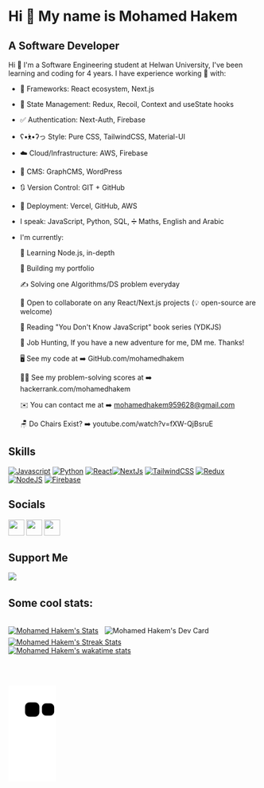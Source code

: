 Hi 👋 My name is Mohamed Hakem
==============================

A Software Developer
--------------------

<!-- I've been learning and coding for four years, recently, I got accepted into Software Engineering University, and I'm starting next year! -->

<!-- *   🌍  I'm based in Egypt 
*   🖥️  See my portfolio at [GitHub](http://github.com/mohamedhakem)
*   ✉️  You can contact me at [mohamedhakem959628@gmail.com](mailto:mohamedhakem11111@gmail.com)
*   🚀  I'm currently working on [My Portfolio](http://github.com/mohamedhakem)
*   🧠  I'm learning Next.js & Node.js
*   🤝  I'm open to collaborating on React/Next.js SaaS products, or open-source Projects.
*   ⚡  I'm secretly Spiderman... but don't tell anyone.
 -->
Hi 👋 I'm a Software Engineering student at Helwan University, I've been learning and coding for 4 years. I have experience working 💼 with: 

* 🧰 Frameworks:  React ecosystem, Next.js 
* 🔄 State Management:  Redux,  Recoil,  Context and useState hooks
* ✅ Authentication:  Next-Auth,   Firebase  
* ʕ•́ᴥ•̀ʔっ Style:  Pure CSS,  TailwindCSS,   Material-UI
* ☁️ Cloud/Infrastructure:  AWS,   Firebase 
* 📜 CMS:  GraphCMS,  WordPress
* 🔃 Version Control: GIT + GitHub
* 🚀 Deployment: Vercel, GitHub, AWS
* I speak: JavaScript, Python, SQL, ➗ Maths, English and Arabic
* I'm currently:  

   🧠  Learning Node.js, in-depth

   🚀  Building my portfolio 

   ✍  Solving one Algorithms/DS problem everyday

   🤝  Open to collaborate on any React/Next.js projects (💡 open-source are welcome) 

   📘   Reading "You Don't Know JavaScript" book series (YDKJS)

   🎯  Job Hunting, If you have a new adventure for me, DM me. Thanks!

   🖥️  See my code at ➡️ GitHub.com/mohamedhakem

   👨‍💻  See my problem-solving scores at ➡️    hackerrank.com/mohamedhakem 

   ✉️  You can contact me at ➡️  mohamedhakem959628@gmail.com

    🪑  Do Chairs Exist? ➡️ youtube.com/watch?v=fXW-QjBsruE


## Skills

<p align="left"><a href="https://developer.mozilla.org/en-US/docs/Web/JavaScript" target="_blank" rel="noreferrer"><img src="https://cdn.jsdelivr.net/gh/devicons/devicon/icons/javascript/javascript-original.svg" width="36" height="36" alt="Javascript" /></a> <a href="https://www.python.org/" target="_blank" rel="noreferrer"><img src="https://cdn.jsdelivr.net/gh/devicons/devicon/icons/python/python-original.svg" width="36" height="36" alt="Python" /></a> <a href="https://reactjs.org/" target="_blank" rel="noreferrer"><img src="https://cdn.jsdelivr.net/gh/devicons/devicon/icons/react/react-original.svg" width="36" height="36" alt="React" /></a><a href="https://nextjs.org/docs" target="_blank" rel="noreferrer"><img src="https://cdn.jsdelivr.net/gh/devicons/devicon/icons/nextjs/nextjs-original.svg" width="36" height="36" alt="NextJs" /></a> <a href="https://tailwindcss.com/" target="_blank" rel="noreferrer"><img src="https://cdn.jsdelivr.net/gh/devicons/devicon/icons/tailwindcss/tailwindcss-plain.svg" width="36" height="36" alt="TailwindCSS" /></a> <a href="https://redux.js.org/" target="_blank" rel="noreferrer"><img src="https://cdn.jsdelivr.net/gh/devicons/devicon/icons/redux/redux-original.svg" width="36" height="36" alt="Redux" /></a> <a href="https://nodejs.org/en/" target="_blank" rel="noreferrer"><img src="https://cdn.jsdelivr.net/gh/devicons/devicon/icons/nodejs/nodejs-original.svg" width="36" height="36" alt="NodeJS" /></a> <a href="https://firebase.google.com/" target="_blank" rel="noreferrer"><img src="https://cdn.jsdelivr.net/gh/devicons/devicon/icons/firebase/firebase-plain.svg" width="36" height="36" alt="Firebase" /></a></p>


## Socials

<p align="left"><a href="https://www.github.com/mohamedhakem" target="_blank" rel="noreferrer"><img src="https://raw.githubusercontent.com/danielcranney/readme-generator/main/public/icons/socials/github.svg" width="32" height="32" /></a>
<!-- <a href="https://@hakem" target="_blank" rel="noreferrer"><img src="https://raw.githubusercontent.com/danielcranney/readme-generator/main/public/icons/socials/hashnode.svg" width="32" height="32" /></a>  -->
<a href="https://www.linkedin.com/in/ywkem" target="_blank" rel="noreferrer"><img src="https://raw.githubusercontent.com/danielcranney/readme-generator/main/public/icons/socials/linkedin.svg" width="32" height="32" /></a> 
<a href="https://www.twitter.com/ywkem" target="_blank" rel="noreferrer"><img src="https://raw.githubusercontent.com/danielcranney/readme-generator/main/public/icons/socials/twitter.svg" width="32" height="32" /></a></p>

## Support Me 
<a href="https://www.buymeacoffee.com/hakem"><img src="https://cdn.buymeacoffee.com/buttons/v2/default-yellow.png" width="200" /></a>





<!-- ### Hi there ✋! -->
<!-- 
<div align="center"> 
  <h1>Mohamed Hakem</h1>
  <h3>Web Developer</h3> 

<br/>

  <div align="left">
  
  ### Hi there   <img src="https://media.giphy.com/media/hvRJCLFzcasrR4ia7z/giphy.gif" width="28"/>

  - 🌱 I’m currently learning ReactJS and NextJS, in depth.
  - 👯 I’m looking to collaborate on any JavaScript or ReactJS related project.
  - 📫 How to reach me: mohamedhakem959628@gmail.com, [Twitter](https://twitter.com/mh_kem) and [Linkedin](https://www.linkedin.com/in/mhdev) -->
  
 ## Some cool stats:
  
  </div>
</div>

<br/>

<a href="https://app.daily.dev/mohamedhakem">
    <img src="https://api.daily.dev/devcards/6383c6c5e45d4792b8560faf61db4477.png?r=u9b" 
      align="right"
      width="310" 
      title="Mohamed Hakem's Dev Card"
      alt="Mohamed Hakem's Dev Card"/>
</a>

<a href="https://github.com/anuraghazra/github-readme-stats">
   <img src="https://github-stats-teal.vercel.app/api?username=MohamedHakem&bg_color=0d1117&text_color=b4bbc1&icon_color=8b949e&title_color=c9d1d9&show_icons=true&border_color=30363d&&layout=compact&count_private=true&include_all_commits=true&hide=issues" 
     width="500"
     alt="Mohamed Hakem's Stats"/>
</a>
 
<br/>

<a href="https://github.com/anuraghazra/github-readme-stats">
 <img src="http://github-readme-streak-stats.herokuapp.com?user=MohamedHakem&theme=dark&hide_border=true&border=30363d&date_format=M%20j%5B%2C%20Y%5D&background=0D1117&ring=ABB2BA&fire=ABB2BA&currStreakLabel=ABB2BA&sideLabels=ABB2BA&sideNums=ABB2BA&dates=ABB2BA&stroke=ABB2BA&currStreakNum=ABB2BA)](https://git.io/streak-stats" 
  align="middle" 
  width="500"
   padding="10"
   alt="Mohamed Hakem's Streak Stats"/>
</a>

<br/>

<a href="https://github.com/anuraghazra/github-readme-stats">
   <img src="https://github-readme-stats.vercel.app/api/wakatime?username=MohamedHakem&bg_color=0d1117&text_color=b4bbc1&icon_color=8b949e&title_color=c9d1d9&show_icons=true&border_color=30363d&layout=compact&langs_count=10" 
     width="500"
     alt="Mohamed Hakem's wakatime stats"/>
</a>

<br/><br/>
  
![Snake animation](https://github.com/MohamedHakem/MohamedHakem/blob/output/github-contribution-grid-snake.svg)
